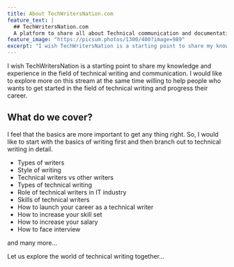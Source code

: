 ```yaml
---
title: About TechWritersNation.com
feature_text: |
  ## TechWritersNation.com
  A platform to share all about Technical communication and documentation.
feature_image: "https://picsum.photos/1300/400?image=989"
excerpt: "I wish TechWritersNation is a starting point to share my knowledge and experience in the field of technical writing and communication."
---
```


I wish TechWritersNation is a starting point to share my knowledge and experience in the field of technical writing and communication. I would like to explore more on this stream at the same time willing to help people who wants to get started in the field of technical writing and progress their career.

<!---
{% include button.html text="Fork it" icon="github" link="https://github.com/daviddarnes/alembic" color="#0366d6" %} {% include button.html text="Tweet it" icon="twitter" link="https://twitter.com/intent/tweet/?url=https://alembic.darn.es&text=Alembic%20-%20A%20Jekyll%20boilerplate%20theme&via=DavidDarnes" color="#0d94e7" %} {% include button.html text="Install Alembic ⚗️" link="https://github.com/daviddarnes/alembic#installation" %} {% include button.html text="Tip me $5 💸" link="https://www.paypal.me/daviddarnes/5usd" color="#333333" %}

--->
## What do we cover?

I feel that the basics are more important to get any thing right. So, I would like to start with the basics of writing first and then branch out to technical writing in detail.

- Types of writers
- Style of writing  
- Technical writers vs other writers
- Types of technical writing
- Role of technical writers in IT industry
- Skills of technical writers
- How to launch your career as a technical writer
- How to increase your skill set
- How to increase your salary
- How to face interview

and many more...

Let us explore the world of technical writing together...
